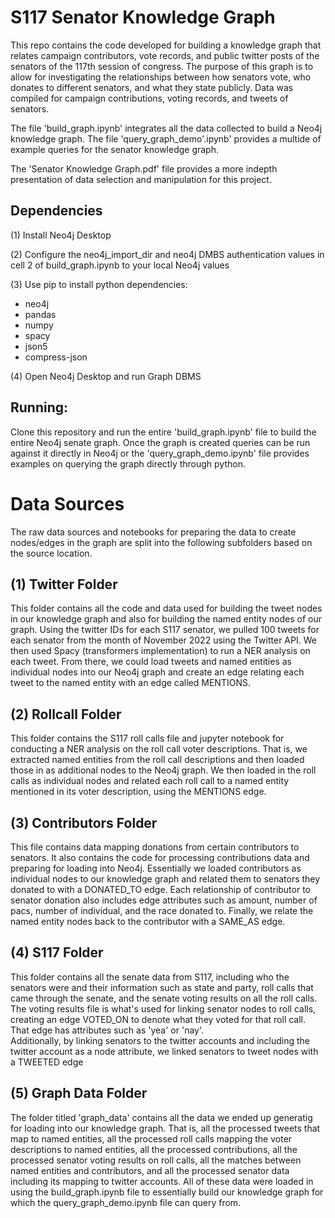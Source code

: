 # S117 Senator Knowledge Graph

This repo contains the code developed for building a knowledge graph that relates campaign contributors, vote records, and public twitter posts of the senators of the 117th session of congress. The purpose of this graph is to allow for investigating the relationships between how senators vote, who donates to different senators, and what they state publicly. Data was compiled for campaign contributions, voting records, and tweets of senators.  

The file 'build_graph.ipynb' integrates all the data collected to build a Neo4j knowledge graph.  The file 'query_graph_demo'.ipynb' provides a 
multide of example queries for the senator knowledge graph.

The 'Senator Knowledge Graph.pdf' file provides a more indepth presentation of data selection and manipulation for this project.

## Dependencies

(1) Install Neo4j Desktop

(2) Configure the neo4j_import_dir and neo4j DMBS authentication values in cell 2 of build_graph.ipynb to your local Neo4j values

(3) Use pip to install python dependencies:
  * neo4j
  * pandas
  * numpy
  * spacy
  * json5
  * compress-json

(4) Open Neo4j Desktop and run Graph DBMS

## Running:

Clone this repository and run the entire 'build_graph.ipynb' file to build the entire Neo4j senate graph. Once the graph is created queries can be run against it directly in Neo4j or the 'query_graph_demo.ipynb' file provides examples on querying the graph directly through python.

# Data Sources

The raw data sources and notebooks for preparing the data to create nodes/edges in the graph are split into the following subfolders based on the source location.

## (1) Twitter Folder

This folder contains all the code and data used for building the tweet nodes in our knowledge graph
and also for building the named entity nodes of our graph.  Using the twitter IDs for each S117 senator,
we pulled 100 tweets for each senator from the month of November 2022 using the Twitter API.  We then
used Spacy (transformers implementation) to run a NER analysis on each tweet.  From there, we could
load tweets and named entities as individual nodes into our Neo4j graph and create an edge relating 
each tweet to the named entity with an edge called MENTIONS.

## (2) Rollcall Folder

This folder contains the S117 roll calls file and jupyter notebook for conducting a NER analysis on the 
roll call voter descriptions.  That is, we extracted named entities from the roll call descriptions
and then loaded those in as additional nodes to the Neo4j graph.  We then loaded in the roll calls
as individual nodes and related each roll call to a named entity mentioned in its voter description, using
the MENTIONS edge.

## (3) Contributors Folder

This file contains data mapping donations from certain contributors to senators.  It also contains 
the code for processing contributions data and preparing for loading into Neo4j.  Essentially we 
loaded contributors as individual nodes to our knowledge graph and related them to senators they donated
to with a DONATED_TO edge.  Each relationship of contributor to senator donation also includes edge attributes 
such as amount, number of pacs, number of individual, and the race donated to.  Finally, we relate the
named entity nodes back to the contributor with a SAME_AS edge.

## (4) S117 Folder

This folder contains all the senate data from S117, including who the senators were and their information
such as state and party, roll calls that came through the senate, and the senate voting results on all the 
roll calls.  The voting results file is what's used for linking senator nodes to roll calls, creating an 
edge VOTED_ON to denote what they voted for that roll call.  That edge has attributes such as 'yea' or 'nay'.  
Additionally, by linking senators to the twitter accounts and including the twitter account as a node
attribute, we linked senators to tweet nodes with a TWEETED edge

## (5) Graph Data Folder

The folder titled 'graph_data' contains all the data we ended up generatig for loading into our 
knowledge graph.  That is, all the processed tweets that map to named entities, all the processed
roll calls mapping the voter descriptions to named entities, all the processed contributions, all 
the processed senator voting results on roll calls, all the matches between named entities and contributors,
and all the processed senator data including its mapping to twitter accounts.  All of these data were loaded in 
using the build_graph.ipynb file to essentially build our knowledge graph for which the query_graph_demo.ipynb file 
can query from.

